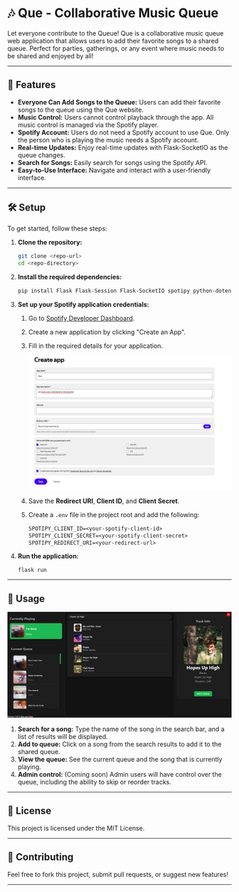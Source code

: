 # 🎶 Que - Collaborative Music Queue

Let everyone contribute to the Queue! Que is a collaborative music queue web application that allows users to add their favorite songs to a shared queue. Perfect for parties, gatherings, or any event where music needs to be shared and enjoyed by all!

---

## 🚀 Features
- **Everyone Can Add Songs to the Queue:** Users can add their favorite songs to the queue using the Que website.
- **Music Control:** Users cannot control playback through the app. All music control is managed via the Spotify player.
- **Spotify Account:** Users do not need a Spotify account to use Que. Only the person who is playing the music needs a Spotify account.
- **Real-time Updates:** Enjoy real-time updates with Flask-SocketIO as the queue changes.
- **Search for Songs:** Easily search for songs using the Spotify API.
- **Easy-to-Use Interface:** Navigate and interact with a user-friendly interface.
  
---

## 🛠 Setup

To get started, follow these steps:

1. **Clone the repository:**
    ```bash
    git clone <repo-url>
    cd <repo-directory>
    ```

2. **Install the required dependencies:**
    ```bash
    pip install Flask Flask-Session Flask-SocketIO spotipy python-dotenv segno
    ```

3. **Set up your Spotify application credentials:**
    1. Go to [Spotify Developer Dashboard](https://developer.spotify.com/dashboard).
    2. Create a new application by clicking "Create an App".
    3. Fill in the required details for your application. 
   
       ![Create Spotify App](/static/images/Readme/Spotify_dev.png)
       
    4. Save the **Redirect URI**, **Client ID**, and **Client Secret**.
    5. Create a `.env` file in the project root and add the following:
       ```env
       SPOTIPY_CLIENT_ID=<your-spotify-client-id>
       SPOTIPY_CLIENT_SECRET=<your-spotify-client-secret>
       SPOTIPY_REDIRECT_URI=<your-redirect-url>
       ```

4. **Run the application:**
    ```bash
    flask run
    ```
---

## 📸 Usage

![Dashboard Screenshot](/static/images/Readme/Dashboard.png)

1. **Search for a song:** Type the name of the song in the search bar, and a list of results will be displayed.
2. **Add to queue:** Click on a song from the search results to add it to the shared queue.
3. **View the queue:** See the current queue and the song that is currently playing.
4. **Admin control:** (Coming soon) Admin users will have control over the queue, including the ability to skip or reorder tracks.

---


## 📝 License
This project is licensed under the MIT License.

---

## 🙌 Contributing
Feel free to fork this project, submit pull requests, or suggest new features!

---